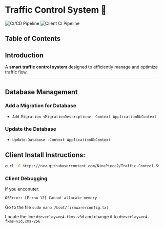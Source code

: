 # **Traffic Control System** 🚦  

<div align="left">
  <img src="https://github.com/NinePiece2/Traffic-Control-System/actions/workflows/docker.yml/badge.svg" alt="CI/CD Pipeline" />
  <img src="https://github.com/NinePiece2/Traffic-Control-System/actions/workflows/python-docker.yml/badge.svg" alt="Client CI Pipeline" />
</div>

## Table of Contents

## Introduction

A **smart traffic control system** designed to efficiently manage and optimize traffic flow.

---

## Database Management

### Add a Migration for Database

- ```Add-Migration <MigrationDescription> -Context ApplicationDbContext```

### Update the Database

- ```Update-Database -Context ApplicationDbContext```

## Client Install Instructions:

```sh
curl -O https://raw.githubusercontent.com/NinePiece2/Traffic-Control-System/refs/heads/master/RaspPiPythonScripts/installer.sh && sudo bash installer.sh
```

### Client Debugging

If you enconuter:

```sh
OSError: [Errno 12] Cannot allocate memory
```

Go to the file `sudo nano /boot/firmware/config.txt`

Locate the line `dtoverlay=vc4-fkms-v3d` and change it to `dtoverlay=vc4-fkms-v3d,cma-256`